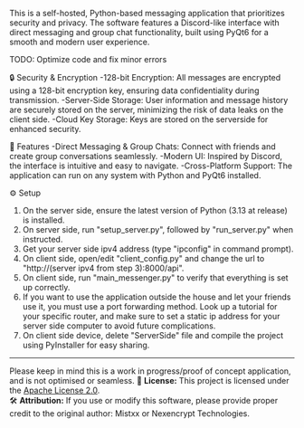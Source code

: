 This is a self-hosted, Python-based messaging application that prioritizes security and privacy. The software features a Discord-like interface with direct messaging and group chat functionality, built using PyQt6 for a smooth and modern user experience.

TODO: Optimize code and fix minor errors

🔒 Security & Encryption
-128-bit Encryption: All messages are encrypted using a 128-bit encryption key, ensuring data confidentiality during transmission.
-Server-Side Storage: User information and message history are securely stored on the server, minimizing the risk of data leaks on the client side.
-Cloud Key Storage: Keys are stored on the serverside for enhanced security.

🚀 Features
-Direct Messaging & Group Chats: Connect with friends and create group conversations seamlessly.
-Modern UI: Inspired by Discord, the interface is intuitive and easy to navigate.
-Cross-Platform Support: The application can run on any system with Python and PyQt6 installed.

⚙️ Setup
1. On the server side, ensure the latest version of Python (3.13 at release) is installed.
2. On server side, run "setup_server.py", followed by "run_server.py" when instructed.
3. Get your server side ipv4 address (type "ipconfig" in command prompt).
4. On client side, open/edit "client_config.py" and change the url to "http://(server ipv4 from step 3):8000/api".
5. On client side, run "main_messenger.py" to verify that everything is set up correctly.
6. If you want to use the application outside the house and let your friends use it, you must use a port forwarding method. Look up a tutorial for your specific router, and make sure to set a static ip address for your server side computer to avoid future complications.
7. On client side device, delete "ServerSide" file and compile the project using PyInstaller for easy sharing.

---
Please keep in mind this is a work in progress/proof of concept application, and is not optimised or seamless.
📄 **License:** This project is licensed under the [Apache License 2.0](LICENSE).  
🛠️ **Attribution:** If you use or modify this software, please provide proper credit to the original author: Mistxx or Nexencrypt Technologies.  
